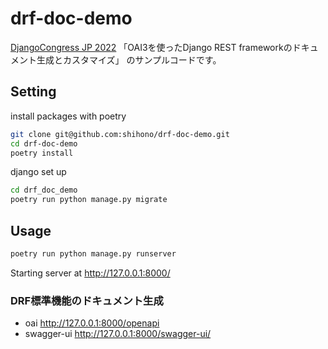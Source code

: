 # drf-doc-demo

[DjangoCongress JP 2022](https://djangocongress.jp/)
「OAI3を使ったDjango REST frameworkのドキュメント生成とカスタマイズ」
のサンプルコードです。


## Setting

install packages with poetry

```bash
git clone git@github.com:shihono/drf-doc-demo.git
cd drf-doc-demo
poetry install
```

django set up

```bash
cd drf_doc_demo
poetry run python manage.py migrate
```

## Usage

```bash
poetry run python manage.py runserver
```

Starting server at http://127.0.0.1:8000/

### DRF標準機能のドキュメント生成

- oai http://127.0.0.1:8000/openapi
- swagger-ui http://127.0.0.1:8000/swagger-ui/
